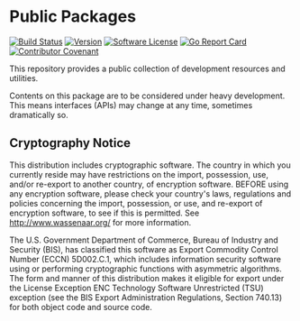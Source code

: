 # Public Packages

[![Build Status](https://github.com/bryk-io/pkg/workflows/ci/badge.svg?branch=master)](https://github.com/bryk-io/pkg/actions)
[![Version](https://img.shields.io/github/tag/bryk-io/pkg.svg)](https://github.com/bryk-io/pkg/releases)
[![Software License](https://img.shields.io/badge/license-BSD3-red.svg)](LICENSE)
[![Go Report Card](https://goreportcard.com/badge/github.com/bryk-io/pkg?style=flat)](https://goreportcard.com/report/github.com/bryk-io/pkg)
[![Contributor Covenant](https://img.shields.io/badge/Contributor%20Covenant-v2.0-ff69b4.svg)](.github/CODE_OF_CONDUCT.md)

This repository provides a public collection of development resources and utilities.

Contents on this package are to be considered under heavy development. This
means interfaces (APIs) may change at any time, sometimes dramatically so.

## Cryptography Notice

This distribution includes cryptographic software. The country in which you currently
reside may have restrictions on the import, possession, use, and/or re-export to another
country, of encryption software. BEFORE using any encryption software, please check your
country's laws, regulations and policies concerning the import, possession, or use, and
re-export of encryption software, to see if this is permitted.
See <http://www.wassenaar.org/> for more information.

The U.S. Government Department of Commerce, Bureau of Industry and Security (BIS), has
classified this software as Export Commodity Control Number (ECCN) 5D002.C.1, which
includes information security software using or performing cryptographic functions with
asymmetric algorithms. The form and manner of this distribution makes it eligible for
export under the License Exception ENC Technology Software Unrestricted (TSU) exception
(see the BIS Export Administration Regulations, Section 740.13) for both object code and
source code.
